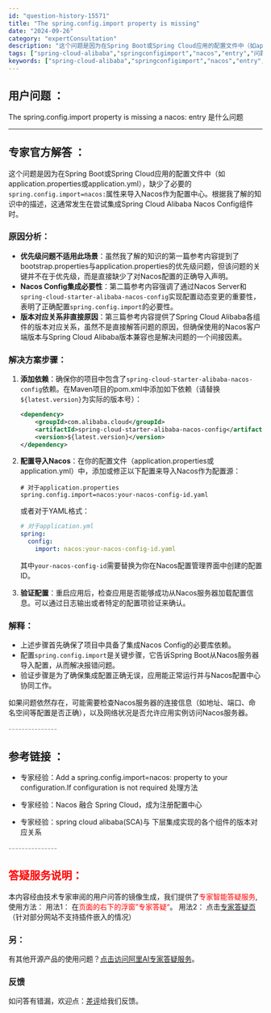 ```yaml
---
id: "question-history-15571"
title: "The spring.config.import property is missing"
date: "2024-09-26"
category: "expertConsultation"
description: "这个问题是因为在Spring Boot或Spring Cloud应用的配置文件中（如application.properties或application.yml），缺少了必要的`spring.config.import=nacos:`属性来导入Nacos作为配置中心。根据我了解的知识中的描述，这通常"
tags: ["spring-cloud-alibaba","springconfigimport","nacos","entry","问题"]
keywords: ["spring-cloud-alibaba","springconfigimport","nacos","entry","问题"]
---
```


## 用户问题 ： 
 The spring.config.import property is missing a nacos: entry 是什么问题  

---------------
## 专家官方解答 ：

这个问题是因为在Spring Boot或Spring Cloud应用的配置文件中（如application.properties或application.yml），缺少了必要的`spring.config.import=nacos:`属性来导入Nacos作为配置中心。根据我了解的知识中的描述，这通常发生在尝试集成Spring Cloud Alibaba Nacos Config组件时。

### 原因分析：
- **优先级问题不适用此场景**：虽然我了解的知识的第一篇参考内容提到了bootstrap.properties与application.properties的优先级问题，但该问题的关键并不在于优先级，而是直接缺少了对Nacos配置的正确导入声明。
- **Nacos Config集成必要性**：第二篇参考内容强调了通过Nacos Server和`spring-cloud-starter-alibaba-nacos-config`实现配置动态变更的重要性，表明了正确配置`spring.config.import`的必要性。
- **版本对应关系非直接原因**：第三篇参考内容提供了Spring Cloud Alibaba各组件的版本对应关系，虽然不是直接解答问题的原因，但确保使用的Nacos客户端版本与Spring Cloud Alibaba版本兼容也是解决问题的一个间接因素。

### 解决方案步骤：
1. **添加依赖**：确保你的项目中包含了`spring-cloud-starter-alibaba-nacos-config`依赖。在Maven项目的pom.xml中添加如下依赖（请替换`${latest.version}`为实际的版本号）：
   ```xml
   <dependency>
       <groupId>com.alibaba.cloud</groupId>
       <artifactId>spring-cloud-starter-alibaba-nacos-config</artifactId>
       <version>${latest.version}</version>
   </dependency>
   ```

2. **配置导入Nacos**：在你的配置文件（application.properties或application.yml）中，添加或修正以下配置来导入Nacos作为配置源：
   ```properties
   # 对于application.properties
   spring.config.import=nacos:your-nacos-config-id.yaml
   ```
   或者对于YAML格式：
   ```yaml
   # 对于application.yml
   spring:
     config:
       import: nacos:your-nacos-config-id.yaml
   ```
   其中`your-nacos-config-id`需要替换为你在Nacos配置管理界面中创建的配置ID。

3. **验证配置**：重启应用后，检查应用是否能够成功从Nacos服务器加载配置信息。可以通过日志输出或者特定的配置项验证来确认。

### 解释：
- 上述步骤首先确保了项目中具备了集成Nacos Config的必要库依赖。
- 配置`spring.config.import`是关键步骤，它告诉Spring Boot从Nacos服务器导入配置，从而解决报错问题。
- 验证步骤是为了确保集成配置正确无误，应用能正常运行并与Nacos配置中心协同工作。

如果问题依然存在，可能需要检查Nacos服务器的连接信息（如地址、端口、命名空间等配置是否正确），以及网络状况是否允许应用实例访问Nacos服务器。


<font color="#949494">---------------</font> 


## 参考链接 ：

* 专家经验：Add a spring.config.import=nacos: property to your configuration.If configuration is not required 处理方法 
 
 * 专家经验：Nacos 融合 Spring Cloud，成为注册配置中心 
 
 * 专家经验：spring cloud alibaba(SCA)与 下层集成实现的各个组件的版本对应关系 


 <font color="#949494">---------------</font> 
 


## <font color="#FF0000">答疑服务说明：</font> 

本内容经由技术专家审阅的用户问答的镜像生成，我们提供了<font color="#FF0000">专家智能答疑服务</font>,使用方法：
用法1： 在<font color="#FF0000">页面的右下的浮窗”专家答疑“</font>。
用法2： 点击[专家答疑页](https://answer.opensource.alibaba.com/docs/intro)（针对部分网站不支持插件嵌入的情况）
### 另：


有其他开源产品的使用问题？[点击访问阿里AI专家答疑服务](https://answer.opensource.alibaba.com/docs/intro)。
### 反馈
如问答有错漏，欢迎点：[差评](https://ai.nacos.io/user/feedbackByEnhancerGradePOJOID?enhancerGradePOJOId=15596)给我们反馈。
